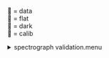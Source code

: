 &#x1F4D7;  = data  
&#x1F4D8;  = flat  
&#x1F4D9;  = dark  
&#x1F4D5;  = calib<details><summary>spectrograph validation.menu</summary><blockquote><pre><details><summary>spectragraph_validation.cbk</summary><blockquote><pre><details><summary>1079_13wave_1beam_16sums_1rep_BOTH.rcp</summary><blockquote><pre>data	rcam	both	1079.14	16
 &#xE0020;data	rcam	both	1079.25	16
 &#xE0020;data	rcam	both	1079.36	16
 &#xE0020;data	rcam	both	1079.47	16
 &#xE0020;data	rcam	both	1079.58	16
 &#xE0020;data	rcam	both	1079.69	16
 &#xE0020;data	rcam	both	1079.80	16
 &#xE0020;data	rcam	both	1079.91	16
 &#xE0020;data	rcam	both	1080.02	16
 &#xE0020;data	rcam	both	1080.13	16
 &#xE0020;data	rcam	both	1080.24	16
 &#xE0020;data	rcam	both	1080.35	16
 &#xE0020;data	rcam	both	1080.46	16
 &#xE0020;
Integration:1.36 minutes.  Hardware:0.00 minutes. total:1.36 minutes  </pre></blockquote></details>
Integration:1.36 minutes.  Hardware:0.00 minutes. total:1.36 minutes  </pre></blockquote></details></pre></blockquote></details>